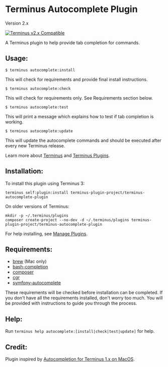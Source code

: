 # Terminus Autocomplete Plugin

Version 2.x

[![Terminus v2.x Compatible](https://img.shields.io/badge/terminus-v2.x-green.svg)](https://github.com/terminus-plugin-project/terminus-autocomplete-plugin/tree/2.x)

A Terminus plugin to help provide tab completion for commands.

## Usage:
```
$ terminus autocomplete:install
```
This will check for requirements and provide final install instructions.
```
$ terminus autocomplete:check
```
This will check for requirements only.  See Requirements section below.
```
$ terminus autocomplete:test
```
This will print a message which explains how to test if tab completion is working.
```
$ terminus autocomplete:update
```
This will update the autocomplete commands and should be executed after every new Terminus release.

Learn more about [Terminus](https://pantheon.io/docs/terminus/) and [Terminus Plugins](https://pantheon.io/docs/terminus/plugins/).

## Installation:

To install this plugin using Terminus 3:
```
terminus self:plugin:install terminus-plugin-project/terminus-autocomplete-plugin
```

On older versions of Terminus:
```
mkdir -p ~/.terminus/plugins
composer create-project --no-dev -d ~/.terminus/plugins terminus-plugin-project/terminus-autocomplete-plugin
```
For help installing, see [Manage Plugins](https://pantheon.io/docs/terminus/plugins/).


## Requirements:

- [brew](https://brew.sh) (Mac only)
- [bash-completion](https://formulae.brew.sh/formula/bash-completion)
- [composer](https://getcomposer.org/download/)
- [cgr](https://github.com/consolidation/cgr)
- [symfony-autocomplete](https://github.com/bamarni/symfony-console-autocomplete)

These requirements will be checked before installation can be completed.
If you don't have all the requirements installed, don't worry too much.
You will be provided with instructions to guide you through the process.

## Help:

Run `terminus help autocomplete:[install|check|test|update]` for help.

## Credit:

Plugin inspired by [Autocompletion for Terminus 1.x on MacOS](https://wikihub.berkeley.edu/display/drupal/Autocompletion+for+Terminus+1.x+on+MacOS).
